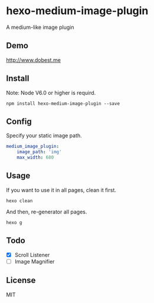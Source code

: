 # hexo-medium-image-plugin
A medium-like image plugin

## Demo

http://www.dobest.me

## Install

Note: Node V6.0 or higher is requird.

```
npm install hexo-medium-image-plugin --save
```

## Config

Specify your static image path.
```yaml
medium_image_plugin:
    image_path: 'img'
    max_width: 680 
```

## Usage

If you want to use it in all pages, clean it first.

```
hexo clean
```

And then, re-generator all pages.
```
hexo g
```

## Todo
- [x] Scroll Listener
- [ ] Image Magnifier

## License
MIT